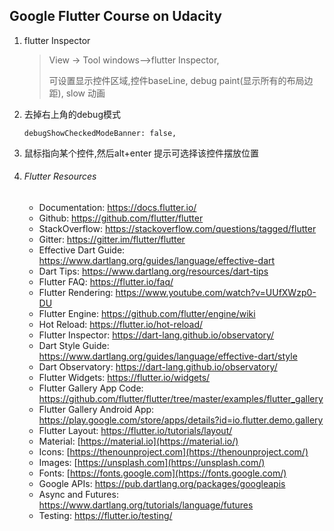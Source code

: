 ## Google Flutter Course on Udacity

1. flutter Inspector

   > View -> Tool windows-->flutter Inspector, 
   >
   > 可设置显示控件区域,控件baseLine, debug paint(显示所有的布局边距), slow 动画

2. 去掉右上角的debug模式

   ```
   debugShowCheckedModeBanner: false,
   ```

3. 鼠标指向某个控件,然后alt+enter 提示可选择该控件摆放位置

4. ###### Flutter Resources

   - Documentation: https://docs.flutter.io/
   - Github: https://github.com/flutter/flutter
   - StackOverflow: https://stackoverflow.com/questions/tagged/flutter
   - Gitter: https://gitter.im/flutter/flutter
   - Effective Dart Guide: https://www.dartlang.org/guides/language/effective-dart
   - Dart Tips: https://www.dartlang.org/resources/dart-tips
   - Flutter FAQ: https://flutter.io/faq/
   - Flutter Rendering: https://www.youtube.com/watch?v=UUfXWzp0-DU
   - Flutter Engine: https://github.com/flutter/engine/wiki
   - Hot Reload: https://flutter.io/hot-reload/
   - Flutter Inspector: https://dart-lang.github.io/observatory/
   - Dart Style Guide: https://www.dartlang.org/guides/language/effective-dart/style
   - Dart Observatory: https://dart-lang.github.io/observatory/
   - Flutter Widgets: https://flutter.io/widgets/
   - Flutter Gallery App Code: https://github.com/flutter/flutter/tree/master/examples/flutter_gallery
   - Flutter Gallery Android App: https://play.google.com/store/apps/details?id=io.flutter.demo.gallery
   - Flutter Layout: https://flutter.io/tutorials/layout/
   - Material: [https://material.io](https://material.io/)
   - Icons: [https://thenounproject.com](https://thenounproject.com/)
   - Images: [https://unsplash.com](https://unsplash.com/)
   - Fonts: [https://fonts.google.com](https://fonts.google.com/)
   - Google APIs: https://pub.dartlang.org/packages/googleapis
   - Async and Futures: https://www.dartlang.org/tutorials/language/futures
   - Testing: https://flutter.io/testing/

   